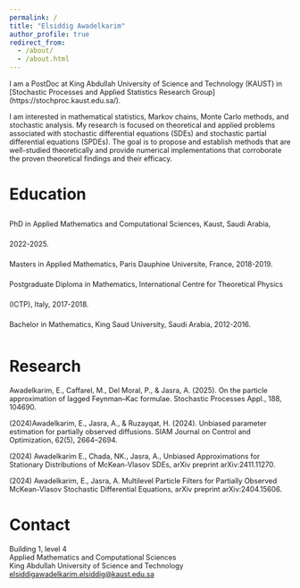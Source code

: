 ```yaml
---
permalink: /
title: "Elsiddig Awadelkarim"
author_profile: true
redirect_from: 
  - /about/
  - /about.html
---
```

<span style="font-size:0.9em;">
I am a PostDoc at King Abdullah University of Science and Technology (KAUST) in [Stochastic Processes and Applied Statistics Research Group](https://stochproc.kaust.edu.sa/). </span> 

<span style="font-size:0.9em;">I am interested in mathematical statistics, Markov chains, Monte Carlo methods, and stochastic analysis. My research is focused on theoretical and applied problems associated with stochastic differential equations (SDEs) and stochastic partial differential equations (SPDEs). The goal is to propose and establish methods that are well-studied theoretically and provide numerical implementations that corroborate the proven theoretical findings and their efficacy.
</span>

Education
======
<span style="font-size:0.9em;line-height: 36px;">PhD in Applied Mathematics and Computational Sciences, Kaust, Saudi Arabia, 2022-2025.</span>  
<span style="font-size:0.9em;line-height: 36px;;">Masters in Applied Mathematics, Paris Dauphine Universite, France, 2018-2019.</span>  
<span style="font-size:0.9em;line-height: 36px;">Postgraduate Diploma in Mathematics, International Centre for Theoretical Physics (ICTP), Italy, 2017-2018.</span>  
<span style="font-size:0.9em;line-height: 36px;">Bachelor in Mathematics, King Saud University, Saudi Arabia, 2012-2016.</span>  

Research
======
<span style="font-size:0.9em;">Awadelkarim, E., Caffarel, M., Del Moral, P., & Jasra, A. (2025). On the particle approximation of lagged Feynman–Kac formulae. Stochastic Processes Appl., 188, 104690.</span>  

<span style="font-size:0.9em;">(2024)Awadelkarim, E., Jasra, A., & Ruzayqat, H. (2024). Unbiased parameter estimation for partially observed diffusions. SIAM Journal on Control and Optimization, 62(5), 2664–2694.</span>  

<span style="font-size:0.9em;">(2024) Awadelkarim E., Chada, NK., Jasra, A., Unbiased Approximations for Stationary Distributions of McKean-Vlasov SDEs, arXiv preprint arXiv:2411.11270.</span>  

<span style="font-size:0.9em;">(2024) Awadelkarim, E., Jasra, A.  Multilevel Particle Filters for Partially Observed McKean-Vlasov Stochastic Differential Equations, arXiv preprint arXiv:2404.15606.</span>  

Contact
=====
<span style="font-size:0.9em;">Building 1, level 4</span>  
<span style="font-size:0.9em;">Applied Mathematics and Computational Sciences</span>  
<span style="font-size:0.9em;">King Abdullah University of Science and Technology</span>  
<span style="font-size:0.9em;">elsiddigawadelkarim.elsiddig@kaust.edu.sa</span>  

